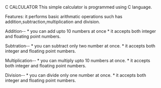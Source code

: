 C CALCULATOR
  This simple calculator is programmed using C language.
  
 Features:
   it performs basic arithmatic operations such has addition,subtraction,multiplication and division.
  
  Addition--
    * you can add upto 10 numbers at once
    * it accepts both integer and floating point numbers.
 
  Subtration--
    * you can  subtract  only two number at once.
    * it accepts both integer and floating point numbers.
  
  Multiplication--
    * you can  multiply upto 10 numbers at once.
    * it accepts both integer and floating point numbers.
  
  Division--
    * you can  divide only one number at once.
    * it accepts both integer and floating point numbers.
 

